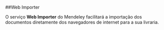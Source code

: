 ##Web Importer

O serviço **Web Importer** do Mendeley facilitará a importação dos documentos diretamente dos navegadores de internet para a sua livraria.
